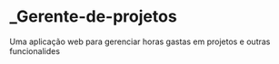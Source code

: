 # _Gerente-de-projetos
Uma aplicação web para gerenciar horas gastas em projetos e outras funcionalides
